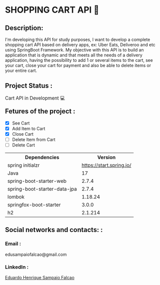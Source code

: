 <h1> SHOPPING CART API 🛒</h1>

<h2 style="font-size:1.5em;"> Description: </h2>
<p style="font-size:1em;">I'm developing this API for study purposes, I want to develop 
a complete shopping cart API based on delivery apps, ex: Uber Eats, Deliveroo and etc 
using SpringBoot Framework. My objective with this API is to build an application that is 
dynamic and that meets all the needs of a delivery application, having the possibility 
to add 1 or several items to the cart, see your cart, close your cart for payment and 
also be able to delete items or your entire cart.</p>

<h2 style="font-size:1.5em;"> Project Status : </h2>
<p style="font-size:1.1em;">Cart API in Development 💻</p>

 <h2 style="font-size:1.5em; margin-top: 10px"> Fetures of the project :</h2>

- [x] See Cart
- [x] Add Item to Cart
- [x] Close Cart
- [ ] Delete Item from Cart
- [ ] Delete Cart

<table>
	<tbody>
		<tr>
			<th>Dependencies</th>
			<th>Version</th>
		</tr>
		<tr>
			<td>spring initialzr</td>
			<td><a href="https://start.spring.io/" rel="nofollow">https://start.spring.io/</a></td>
		</tr>
		<tr>
			<td>Java</td>
			<td>17</td>
		</tr>
		<tr>
			<td>spring-boot-starter-web</td>
			<td>2.7.4</td>
		</tr>
		<tr>
			<td>spring-boot-starter-data-jpa</td>
			<td>2.7.4</td>
		</tr>
		<tr>
			<td>lombok</td>
			<td>1.18.24</td>
		</tr>
		<tr>
			<td>springfox-boot-starter</td>
			<td>3.0.0</td>
		</tr>
		<tr>
			<td>h2</td>
			<td>2.1.214</td>
		</tr>
	</tbody>
</table>

<h2 style="font-size:1.5em;"> Social networks and contacts: : </h2>
<h3> Email : </h3>
	<p> edusampaiofalcao@gmail.com  </p>
<h3> LinkedIn : </h3>
	<p> <a href="https://www.linkedin.com/in/eduardo-henrique-sampaio-falcao-52024b23b/">Eduardo Henrique Sampaio Falcao </a> </p>
	



